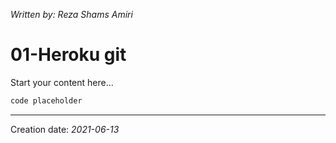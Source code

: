 _Written by: Reza Shams Amiri_
# 01-Heroku git

Start your content here...

``` sh
code placeholder
```

* * *
Creation date: _2021-06-13_
